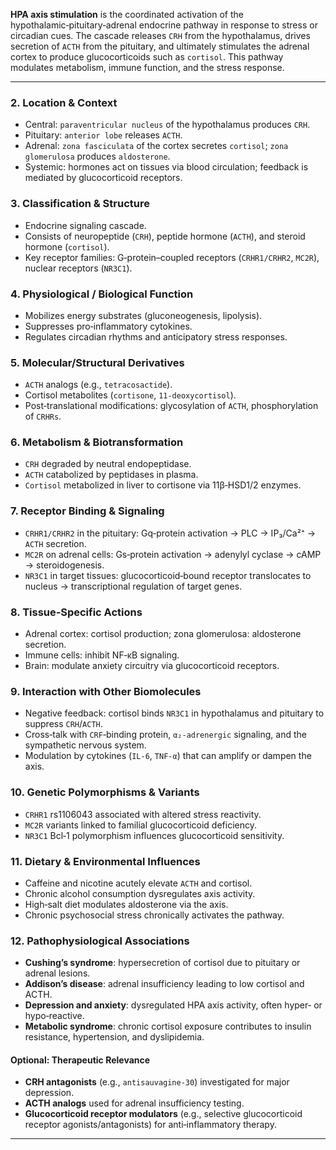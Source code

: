 **HPA axis stimulation** is the coordinated activation of the hypothalamic‑pituitary‑adrenal endocrine pathway in response to stress or circadian cues. The cascade releases `CRH` from the hypothalamus, drives secretion of `ACTH` from the pituitary, and ultimately stimulates the adrenal cortex to produce glucocorticoids such as `cortisol`. This pathway modulates metabolism, immune function, and the stress response.

---

### 2. Location & Context
- Central: `paraventricular nucleus` of the hypothalamus produces `CRH`.  
- Pituitary: `anterior lobe` releases `ACTH`.  
- Adrenal: `zona fasciculata` of the cortex secretes `cortisol`; `zona glomerulosa` produces `aldosterone`.  
- Systemic: hormones act on tissues via blood circulation; feedback is mediated by glucocorticoid receptors.

### 3. Classification & Structure
- Endocrine signaling cascade.  
- Consists of neuropeptide (`CRH`), peptide hormone (`ACTH`), and steroid hormone (`cortisol`).  
- Key receptor families: G‑protein–coupled receptors (`CRHR1/CRHR2`, `MC2R`), nuclear receptors (`NR3C1`).

### 4. Physiological / Biological Function
- Mobilizes energy substrates (gluconeogenesis, lipolysis).  
- Suppresses pro‑inflammatory cytokines.  
- Regulates circadian rhythms and anticipatory stress responses.

### 5. Molecular/Structural Derivatives
- `ACTH` analogs (e.g., `tetracosactide`).  
- Cortisol metabolites (`cortisone`, `11‑deoxycortisol`).  
- Post‑translational modifications: glycosylation of `ACTH`, phosphorylation of `CRHRs`.

### 6. Metabolism & Biotransformation
- `CRH` degraded by neutral endopeptidase.  
- `ACTH` catabolized by peptidases in plasma.  
- `Cortisol` metabolized in liver to cortisone via 11β‑HSD1/2 enzymes.

### 7. Receptor Binding & Signaling
- `CRHR1/CRHR2` in the pituitary: Gq‑protein activation → PLC → IP₃/Ca²⁺ → `ACTH` secretion.  
- `MC2R` on adrenal cells: Gs‑protein activation → adenylyl cyclase → cAMP → steroidogenesis.  
- `NR3C1` in target tissues: glucocorticoid‑bound receptor translocates to nucleus → transcriptional regulation of target genes.

### 8. Tissue‑Specific Actions
- Adrenal cortex: cortisol production; zona glomerulosa: aldosterone secretion.  
- Immune cells: inhibit NF‑κB signaling.  
- Brain: modulate anxiety circuitry via glucocorticoid receptors.

### 9. Interaction with Other Biomolecules
- Negative feedback: cortisol binds `NR3C1` in hypothalamus and pituitary to suppress `CRH`/`ACTH`.  
- Cross‑talk with `CRF`‑binding protein, `α₂‑adrenergic` signaling, and the sympathetic nervous system.  
- Modulation by cytokines (`IL‑6`, `TNF‑α`) that can amplify or dampen the axis.

### 10. Genetic Polymorphisms & Variants
- `CRHR1` rs1106043 associated with altered stress reactivity.  
- `MC2R` variants linked to familial glucocorticoid deficiency.  
- `NR3C1` Bcl‑1 polymorphism influences glucocorticoid sensitivity.

### 11. Dietary & Environmental Influences
- Caffeine and nicotine acutely elevate `ACTH` and cortisol.  
- Chronic alcohol consumption dysregulates axis activity.  
- High‑salt diet modulates aldosterone via the axis.  
- Chronic psychosocial stress chronically activates the pathway.

### 12. Pathophysiological Associations
- **Cushing’s syndrome**: hypersecretion of cortisol due to pituitary or adrenal lesions.  
- **Addison’s disease**: adrenal insufficiency leading to low cortisol and ACTH.  
- **Depression and anxiety**: dysregulated HPA axis activity, often hyper‑ or hypo‑reactive.  
- **Metabolic syndrome**: chronic cortisol exposure contributes to insulin resistance, hypertension, and dyslipidemia.

#### Optional: Therapeutic Relevance
- **CRH antagonists** (e.g., `antisauvagine‑30`) investigated for major depression.  
- **ACTH analogs** used for adrenal insufficiency testing.  
- **Glucocorticoid receptor modulators** (e.g., selective glucocorticoid receptor agonists/antagonists) for anti‑inflammatory therapy.

---